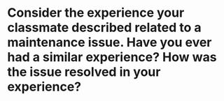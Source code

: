 # Consider the experience your classmate described related to a maintenance issue. Have you ever had a similar experience? How was the issue resolved in your experience?





